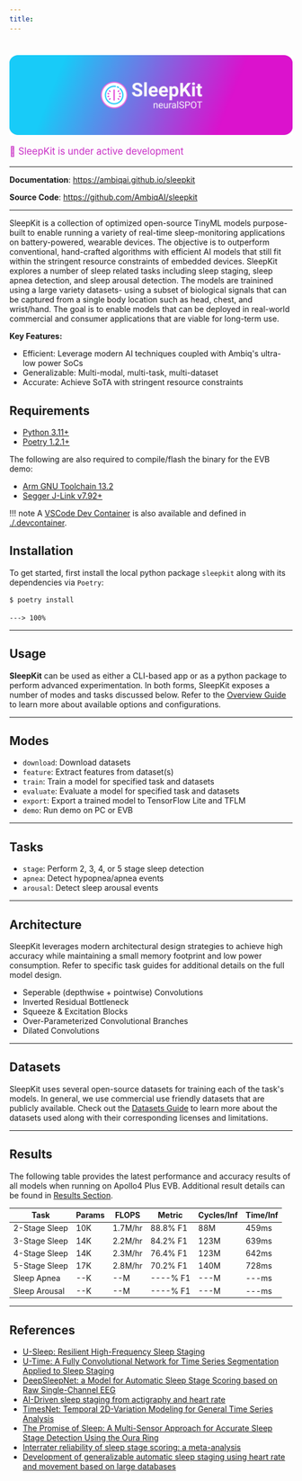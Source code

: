 ```yaml
---
title:
---
```

#

<p align="center">
  <a href="https://github.com/AmbiqAI/sleepkit"><img src="./assets/sleepkit-banner.png" alt="SleepKit"></a>
</p>

<p style="color:rgb(201,48,198); font-size: 1.2em;">
🚧 SleepKit is under active development
</p>

---

**Documentation**: <a href="https://ambiqai.github.io/sleepkit" target="_blank">https://ambiqai.github.io/sleepkit</a>

**Source Code**: <a href="https://github.com/AmbiqAI/sleepkit" target="_blank">https://github.com/AmbiqAI/sleepkit</a>

---

SleepKit is a collection of optimized open-source TinyML models purpose-built to enable running a variety of real-time sleep-monitoring applications on battery-powered, wearable devices. The objective is to outperform conventional, hand-crafted algorithms with efficient AI models that still fit within the stringent resource constraints of embedded devices. SleepKit explores a number of sleep related tasks including sleep staging, sleep apnea detection, and sleep arousal detection. The models are trainined using a large variety datasets- using a subset of biological signals that can be captured from a single body location such as head, chest, and wrist/hand. The goal is to enable models that can be deployed in real-world commercial and consumer applications that are viable for long-term use.


**Key Features:**

* Efficient: Leverage modern AI techniques coupled with Ambiq's ultra-low power SoCs
* Generalizable: Multi-modal, multi-task, multi-dataset
* Accurate: Achieve SoTA with stringent resource constraints

## <span class="sk-h2-span">Requirements</span>

* [Python 3.11+](https://www.python.org)
* [Poetry 1.2.1+](https://python-poetry.org/docs/#installation)

The following are also required to compile/flash the binary for the EVB demo:

* [Arm GNU Toolchain 13.2](https://developer.arm.com/downloads/-/arm-gnu-toolchain-downloads)
* [Segger J-Link v7.92+](https://www.segger.com/downloads/jlink/)

!!! note
    A [VSCode Dev Container](https://code.visualstudio.com/docs/devcontainers/containers) is also available and defined in [./.devcontainer](https://github.com/AmbiqAI/sleepkit/tree/main/.devcontainer).

## <span class="sk-h2-span">Installation</span>

To get started, first install the local python package `sleepkit` along with its dependencies via `Poetry`:

<div class="termy">

```console
$ poetry install

---> 100%
```

</div>

<!-- ```bash
poetry install
``` -->

---

## <span class="sk-h2-span">Usage</span>

__SleepKit__ can be used as either a CLI-based app or as a python package to perform advanced experimentation. In both forms, SleepKit exposes a number of modes and tasks discussed below. Refer to the [Overview Guide](./overview.md) to learn more about available options and configurations.

---

## <span class="sk-h2-span">Modes</span>

* `download`: Download datasets
* `feature`: Extract features from dataset(s)
* `train`: Train a model for specified task and datasets
* `evaluate`: Evaluate a model for specified task and datasets
* `export`: Export a trained model to TensorFlow Lite and TFLM
* `demo`: Run demo on PC or EVB

---

## <span class="sk-h2-span">Tasks</span>

* `stage`: Perform 2, 3, 4, or 5 stage sleep detection
* `apnea`: Detect hypopnea/apnea events
* `arousal`: Detect sleep arousal events

---

## <span class="sk-h2-span">Architecture</span>

SleepKit leverages modern architectural design strategies to achieve high accuracy while maintaining a small memory footprint and low power consumption. Refer to specific task guides for additional details on the full model design.

* Seperable (depthwise + pointwise) Convolutions
* Inverted Residual Bottleneck
* Squeeze & Excitation Blocks
* Over-Parameterized Convolutional Branches
* Dilated Convolutions

---

## <span class="sk-h2-span">Datasets</span>

SleepKit uses several open-source datasets for training each of the task's models. In general, we use commercial use friendly datasets that are publicly available. Check out the [Datasets Guide](./datasets.md) to learn more about the datasets used along with their corresponding licenses and limitations.

---

## <span class="sk-h2-span">Results</span>

The following table provides the latest performance and accuracy results of all models when running on Apollo4 Plus EVB. Additional result details can be found in [Results Section](./results.md).

| Task           | Params   | FLOPS   | Metric     | Cycles/Inf | Time/Inf   |
| -------------- | -------- | ------- | ---------- | ---------- | ---------- |
| 2-Stage Sleep  | 10K      | 1.7M/hr | 88.8% F1   |  88M       | 459ms      |
| 3-Stage Sleep  | 14K      | 2.2M/hr | 84.2% F1   | 123M       | 639ms      |
| 4-Stage Sleep  | 14K      | 2.3M/hr | 76.4% F1   | 123M       | 642ms      |
| 5-Stage Sleep  | 17K      | 2.8M/hr | 70.2% F1   | 140M       | 728ms      |
| Sleep Apnea    | --K      | --M     | ----% F1   | ---M       | ---ms      |
| Sleep Arousal  | --K      | --M     | ----% F1   | ---M       | ---ms      |

---

## <span class="sk-h2-span">References</span>

* [U-Sleep: Resilient High-Frequency Sleep Staging](https://doi.org/10.1038/s41746-021-00440-5)
* [U-Time: A Fully Convolutional Network for Time Series Segmentation Applied to Sleep Staging](https://doi.org/10.48550/arXiv.1910.11162)
* [DeepSleepNet: a Model for Automatic Sleep Stage Scoring based on Raw Single-Channel EEG](https://doi.org/10.48550/arXiv.1703.04046)
* [AI-Driven sleep staging from actigraphy and heart rate](https://doi.org/10.1371/journal.pone.0285703)
* [TimesNet: Temporal 2D-Variation Modeling for General Time Series Analysis](https://doi.org/10.48550/arXiv.2210.02186)
* [The Promise of Sleep: A Multi-Sensor Approach for Accurate Sleep Stage Detection Using the Oura Ring](https://doi.org/10.3390/s21134302)
* [Interrater reliability of sleep stage scoring: a meta-analysis](https://doi.org/10.5664/jcsm.9538)
* [Development of generalizable automatic sleep staging using heart rate and movement based on large databases](https://doi.org/10.1007/s13534-023-00288-6)
